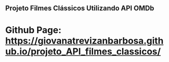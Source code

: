 ## Projeto Filmes Clássicos Utilizando API OMDb
# Github Page: https://giovanatrevizanbarbosa.github.io/projeto_API_filmes_classicos/
